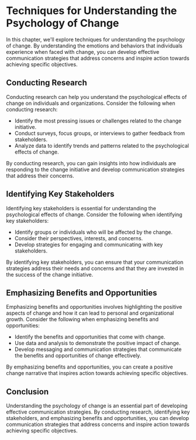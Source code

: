 Techniques for Understanding the Psychology of Change
========================================================================================================

In this chapter, we'll explore techniques for understanding the psychology of change. By understanding the emotions and behaviors that individuals experience when faced with change, you can develop effective communication strategies that address concerns and inspire action towards achieving specific objectives.

Conducting Research
-------------------

Conducting research can help you understand the psychological effects of change on individuals and organizations. Consider the following when conducting research:

* Identify the most pressing issues or challenges related to the change initiative.
* Conduct surveys, focus groups, or interviews to gather feedback from stakeholders.
* Analyze data to identify trends and patterns related to the psychological effects of change.

By conducting research, you can gain insights into how individuals are responding to the change initiative and develop communication strategies that address their concerns.

Identifying Key Stakeholders
----------------------------

Identifying key stakeholders is essential for understanding the psychological effects of change. Consider the following when identifying key stakeholders:

* Identify groups or individuals who will be affected by the change.
* Consider their perspectives, interests, and concerns.
* Develop strategies for engaging and communicating with key stakeholders.

By identifying key stakeholders, you can ensure that your communication strategies address their needs and concerns and that they are invested in the success of the change initiative.

Emphasizing Benefits and Opportunities
--------------------------------------

Emphasizing benefits and opportunities involves highlighting the positive aspects of change and how it can lead to personal and organizational growth. Consider the following when emphasizing benefits and opportunities:

* Identify the benefits and opportunities that come with change.
* Use data and analysis to demonstrate the positive impact of change.
* Develop messaging and communication strategies that communicate the benefits and opportunities of change effectively.

By emphasizing benefits and opportunities, you can create a positive change narrative that inspires action towards achieving specific objectives.

Conclusion
----------

Understanding the psychology of change is an essential part of developing effective communication strategies. By conducting research, identifying key stakeholders, and emphasizing benefits and opportunities, you can develop communication strategies that address concerns and inspire action towards achieving specific objectives.
